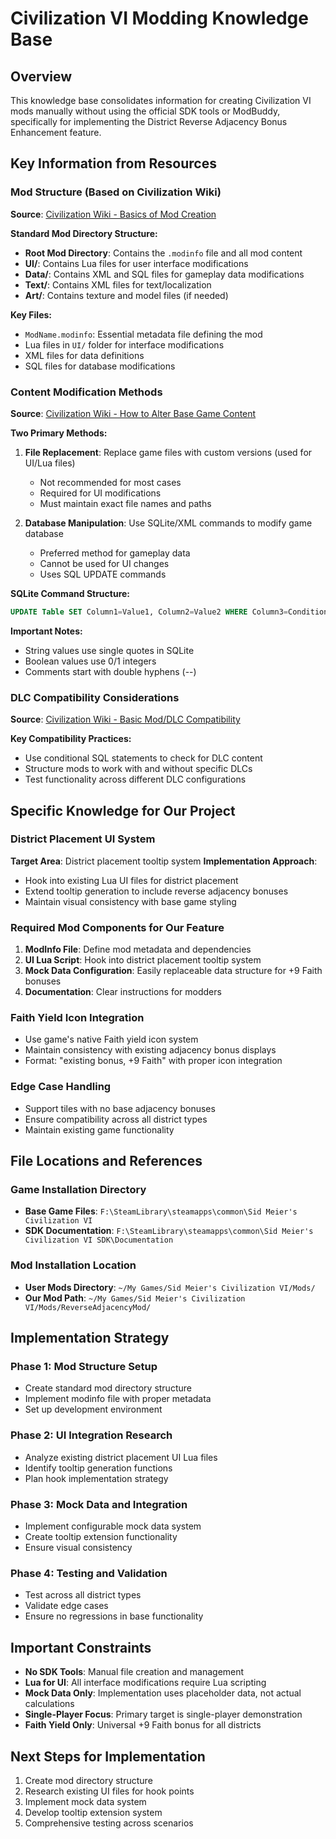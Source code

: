 # Civilization VI Modding Knowledge Base

## Overview
This knowledge base consolidates information for creating Civilization VI mods manually without using the official SDK tools or ModBuddy, specifically for implementing the District Reverse Adjacency Bonus Enhancement feature.

## Key Information from Resources

### Mod Structure (Based on Civilization Wiki)
**Source**: [Civilization Wiki - Basics of Mod Creation](https://civilization.fandom.com/wiki/Modding_(Civ6)/Basics_of_Mod_Creation)

**Standard Mod Directory Structure:**
- **Root Mod Directory**: Contains the `.modinfo` file and all mod content
- **UI/**: Contains Lua files for user interface modifications
- **Data/**: Contains XML and SQL files for gameplay data modifications
- **Text/**: Contains XML files for text/localization
- **Art/**: Contains texture and model files (if needed)

**Key Files:**
- `ModName.modinfo`: Essential metadata file defining the mod
- Lua files in `UI/` folder for interface modifications
- XML files for data definitions
- SQL files for database modifications

### Content Modification Methods
**Source**: [Civilization Wiki - How to Alter Base Game Content](https://civilization.fandom.com/wiki/Modding_(Civ6)/How_to_Alter_Base_Game_Content)

**Two Primary Methods:**
1. **File Replacement**: Replace game files with custom versions (used for UI/Lua files)
   - Not recommended for most cases
   - Required for UI modifications
   - Must maintain exact file names and paths

2. **Database Manipulation**: Use SQLite/XML commands to modify game database
   - Preferred method for gameplay data
   - Cannot be used for UI changes
   - Uses SQL UPDATE commands

**SQLite Command Structure:**
```sql
UPDATE Table SET Column1=Value1, Column2=Value2 WHERE Column3=Condition;
```

**Important Notes:**
- String values use single quotes in SQLite
- Boolean values use 0/1 integers
- Comments start with double hyphens (--)

### DLC Compatibility Considerations
**Source**: [Civilization Wiki - Basic Mod/DLC Compatibility](https://civilization.fandom.com/wiki/Modding_(Civ6)/Basic_Mod/DLC_Compatibility)

**Key Compatibility Practices:**
- Use conditional SQL statements to check for DLC content
- Structure mods to work with and without specific DLCs
- Test functionality across different DLC configurations

## Specific Knowledge for Our Project

### District Placement UI System
**Target Area**: District placement tooltip system
**Implementation Approach**: 
- Hook into existing Lua UI files for district placement
- Extend tooltip generation to include reverse adjacency bonuses
- Maintain visual consistency with base game styling

### Required Mod Components for Our Feature

1. **ModInfo File**: Define mod metadata and dependencies
2. **UI Lua Script**: Hook into district placement tooltip system
3. **Mock Data Configuration**: Easily replaceable data structure for +9 Faith bonuses
4. **Documentation**: Clear instructions for modders

### Faith Yield Icon Integration
- Use game's native Faith yield icon system
- Maintain consistency with existing adjacency bonus displays
- Format: "existing bonus, +9 Faith" with proper icon integration

### Edge Case Handling
- Support tiles with no base adjacency bonuses
- Ensure compatibility across all district types
- Maintain existing game functionality

## File Locations and References

### Game Installation Directory
- **Base Game Files**: `F:\SteamLibrary\steamapps\common\Sid Meier's Civilization VI`
- **SDK Documentation**: `F:\SteamLibrary\steamapps\common\Sid Meier's Civilization VI SDK\Documentation`

### Mod Installation Location
- **User Mods Directory**: `~/My Games/Sid Meier's Civilization VI/Mods/`
- **Our Mod Path**: `~/My Games/Sid Meier's Civilization VI/Mods/ReverseAdjacencyMod/`

## Implementation Strategy

### Phase 1: Mod Structure Setup
- Create standard mod directory structure
- Implement modinfo file with proper metadata
- Set up development environment

### Phase 2: UI Integration Research
- Analyze existing district placement UI Lua files
- Identify tooltip generation functions
- Plan hook implementation strategy

### Phase 3: Mock Data and Integration
- Implement configurable mock data system
- Create tooltip extension functionality
- Ensure visual consistency

### Phase 4: Testing and Validation
- Test across all district types
- Validate edge cases
- Ensure no regressions in base functionality

## Important Constraints

- **No SDK Tools**: Manual file creation and management
- **Lua for UI**: All interface modifications require Lua scripting
- **Mock Data Only**: Implementation uses placeholder data, not actual calculations
- **Single-Player Focus**: Primary target is single-player demonstration
- **Faith Yield Only**: Universal +9 Faith bonus for all districts

## Next Steps for Implementation

1. Create mod directory structure
2. Research existing UI files for hook points
3. Implement mock data system
4. Develop tooltip extension system
5. Comprehensive testing across scenarios 